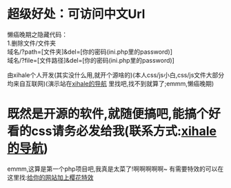 # 超级好处：可访问中文Url
懒癌晚期之隐藏代码：<br>
1.删除文件/文件夹<br>
域名/?path=[文件夹]&del=[你的密码(ini.php里的password)]<br>
域名/?file=[文件路径]&del=[你的密码(ini.php里的password)]

由xihale个人开发(其实没什么用,就开个源啥的)(本人css/js小白,css/js文件大部分均来自互联网)(演示站在<a href="https://xihale.rthe.net" target="_blank">xihale的导航</a> 里找吧,找不到就算了;emmm,懒癌晚期)
# 既然是开源的软件,就随便搞吧,能搞个好看的css请务必发给我(联系方式:<a href="https://xihale.rthe.net" target=_blank>xihale的导航</a>)
emmm,这算是第一个php项目吧,我真是太菜了!啊啊啊啊啊~
有需要特效的可以在这里找:<a href="https://xihale.top/?id=29" target="_blank">给你的网站加上樱花特效</a>
